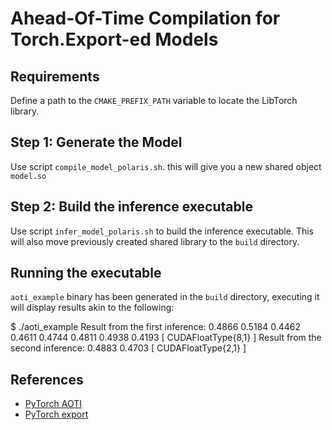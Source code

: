 #  Ahead-Of-Time Compilation for Torch.Export-ed Models

## Requirements
Define a path to the `CMAKE_PREFIX_PATH` variable to locate the LibTorch library. 

## Step 1: Generate the Model
Use script `compile_model_polaris.sh`. this will give you a new shared object `model.so`

## Step 2: Build the inference executable
Use script `infer_model_polaris.sh` to build the inference executable. This will also move previously created shared library to the `build` directory.

## Running the executable
`aoti_example` binary has been generated in the `build` directory, executing it will display results akin to the following:

$ ./aoti_example
Result from the first inference:
0.4866
0.5184
0.4462
0.4611
0.4744
0.4811
0.4938
0.4193
[ CUDAFloatType{8,1} ]
Result from the second inference:
0.4883
0.4703
[ CUDAFloatType{2,1} ]

## References
- [PyTorch AOTI](https://pytorch.org/docs/main/torch.compiler_aot_inductor.html)
- [PyTorch export](https://pytorch.org/docs/main/export.html#torch-export)
